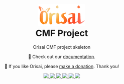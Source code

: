 <h1 align="center">
	<img src="https://github.com/orisai/.github/blob/main/images/repo_title.png?raw=true" alt="Orisai"/>
	<br/>
	CMF Project
</h1>

<p align="center">
    Orisai CMF project skeleton
</p>

<p align="center">
	📄 Check out our <a href="docs/README.md">documentation</a>.
</p>

<p align="center">
	💸 If you like Orisai, please <a href="https://orisai.dev/sponsor">make a donation</a>. Thank you!
</p>

<p align="center">
	<a href="https://github.com/orisai/cmf-project/actions?query=workflow%3ACI">
		<img src="https://github.com/orisai/cmf-project/workflows/CI/badge.svg">
	</a>
	<a href="https://coveralls.io/r/orisai/cmf-project">
		<img src="https://badgen.net/coveralls/c/github/orisai/cmf-project/v1.x?cache=300">
	</a>
	<a href="https://dashboard.stryker-mutator.io/reports/github.com/orisai/cmf-project/v1.x">
		<img src="https://badge.stryker-mutator.io/github.com/orisai/cmf-project/v1.x">
	</a>
	<a href="https://packagist.org/packages/orisai/cmf-project">
		<img src="https://badgen.net/packagist/dt/orisai/cmf-project?cache=3600">
	</a>
	<a href="https://packagist.org/packages/orisai/cmf-project">
		<img src="https://badgen.net/packagist/v/orisai/cmf-project?cache=3600">
	</a>
	<a href="https://choosealicense.com/licenses/mpl-2.0/">
		<img src="https://badgen.net/badge/license/MPL-2.0/blue?cache=3600">
	</a>
<p>

##

